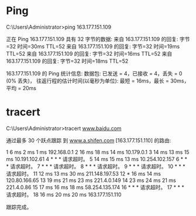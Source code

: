 # Ping

C:\Users\Administrator>ping 163.177.151.109

正在 Ping 163.177.151.109 具有 32 字节的数据:
来自 163.177.151.109 的回复: 字节=32 时间=30ms TTL=52
来自 163.177.151.109 的回复: 字节=32 时间=19ms TTL=52
来自 163.177.151.109 的回复: 字节=32 时间=16ms TTL=52
来自 163.177.151.109 的回复: 字节=32 时间=18ms TTL=52

163.177.151.109 的 Ping 统计信息:
    数据包: 已发送 = 4，已接收 = 4，丢失 = 0 (0% 丢失)，
往返行程的估计时间(以毫秒为单位):
    最短 = 16ms，最长 = 30ms，平均 = 20ms
    
#     tracert

C:\Users\Administrator>tracert www.baidu.com

通过最多 30 个跃点跟踪
到 www.a.shifen.com [163.177.151.110] 的路由:

  1     6 ms     2 ms     1 ms  192.168.0.1
  2    16 ms    18 ms    14 ms  10.179.0.1
  3    14 ms    13 ms    15 ms  10.191.102.61
  4     *        *        *     请求超时。
  5    14 ms    15 ms    13 ms  10.254.102.157
  6     *        *        *     请求超时。
  7     *        *        *     请求超时。
  8     *        *        *     请求超时。
  9     *        *        *     请求超时。
 10     *        *        *     请求超时。
 11    12 ms    13 ms    30 ms  211.148.197.53
 12     *       16 ms    14 ms  120.80.166.65
 13    19 ms    21 ms    23 ms  221.4.0.149
 14    23 ms    24 ms    21 ms  221.4.0.86
 15    17 ms    16 ms    18 ms  58.254.135.174
 16     *        *        *     请求超时。
 17     *        *        *     请求超时。
 18    16 ms    20 ms    20 ms  163.177.151.110

跟踪完成。
